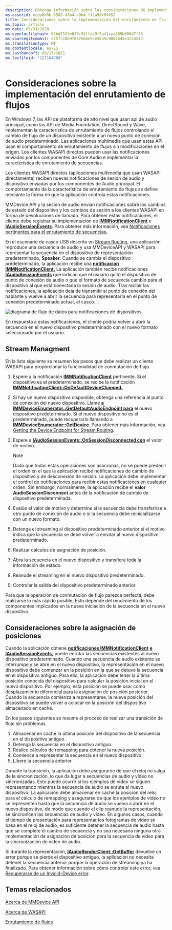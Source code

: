 ```yaml
---
description: Obtenga información sobre las consideraciones de implementación para el enrutamiento de flujos. Las API implementan el enrutamiento de flujos controlando el cambio de flujo a un nuevo punto de conexión de audio predeterminado.
ms.assetid: ecda0b5b-6583-43b4-a9b4-f12a95f09452
title: Consideraciones sobre la implementación del enrutamiento de flujos
ms.topic: article
ms.date: 05/31/2018
ms.openlocfilehash: 62bd753fe027c92ffac9f5a41cea589b600d7f26
ms.sourcegitcommit: d75fc10b9f0825bbe5ce5045c90d4045e3c53243
ms.translationtype: MT
ms.contentlocale: es-ES
ms.lasthandoff: 09/13/2021
ms.locfileid: "127164789"
---
```

# <a name="stream-routing-implementation-considerations"></a>Consideraciones sobre la implementación del enrutamiento de flujos

En Windows 7, las API de plataforma de alto nivel que usan api de audio principal, como las API de Media Foundation, DirectSound y Wave, implementan la característica de enrutamiento de flujos controlando el cambio de flujo de un dispositivo existente a un nuevo punto de conexión de audio predeterminado. Las aplicaciones multimedia que usan estas API usan el comportamiento de enrutamiento de flujos sin modificaciones en el origen. Los clientes WASAPI directos pueden usar las notificaciones enviadas por los componentes de Core Audio e implementar la característica de enrutamiento de secuencias.

Los clientes WASAPI directos (aplicaciones multimedia que usan WASAPI directamente) reciben nuevas notificaciones de sesión de audio y dispositivo enviadas por los componentes de Audio principal. El comportamiento de la característica de enrutamiento de flujos se define mediante la forma en que la aplicación controla estas notificaciones.

MMDevice API y la sesión de audio envían notificaciones sobre los cambios de estado del dispositivo y los cambios de sesión a los clientes WASAPI en forma de devoluciones de llamada. Para obtener estas notificaciones, el cliente debe registrar su implementación de [**IMMNotificationClient**](/windows/desktop/api/Mmdeviceapi/nn-mmdeviceapi-immnotificationclient) e [**IAudioSessionEvents**](/windows/desktop/api/Audiopolicy/nn-audiopolicy-iaudiosessionevents). Para obtener más información, vea [Notificaciones pertinentes para el enrutamiento de secuencias.](relevant-device-notifications-for-stream-routing.md)

En el escenario de casco USB descrito en [Stream Routing](stream-routing.md), una aplicación reproduce una secuencia de audio y usa MMDeviceAPI y WASAPI para representar la secuencia en el dispositivo de representación predeterminado, **Speaker**. Cuando se cambia el dispositivo predeterminado, la aplicación recibe una [**notificación IMMNotificationClient.**](/windows/desktop/api/Mmdeviceapi/nn-mmdeviceapi-immnotificationclient) La aplicación también recibe notificaciones [**IAudioSessionEvents**](/windows/desktop/api/Audiopolicy/nn-audiopolicy-iaudiosessionevents) que indican que el usuario quitó el dispositivo de punto de conexión de audio o que el formato de secuencia cambió para el dispositivo al que está conectada la sesión de audio. Tras recibir las notificaciones, la aplicación deja de transmitir al punto de conexión del hablante y vuelve a abrir la secuencia para representarla en el punto de conexión predeterminado actual, el casco.

![diagrama de flujo de datos para notificaciones de dispositivos.](images/stream-routing.gif)

En respuesta a estas notificaciones, el cliente podría volver a abrir la secuencia en el nuevo dispositivo predeterminado con el nuevo formato seleccionado por el usuario.

## <a name="stream-managment"></a>Stream Managment

En la lista siguiente se resumen los pasos que debe realizar un cliente WASAPI para proporcionar la funcionalidad de conmutación de flujo.

1.  Espere a la notificación [**IMMNotificationClient**](/windows/desktop/api/Mmdeviceapi/nn-mmdeviceapi-immnotificationclient) pertinente. Si el dispositivo es el predeterminado, se recibe la notificación [**IMMNotificationClient::OnDefaultDeviceChanged.**](/windows/desktop/api/Mmdeviceapi/nf-mmdeviceapi-immnotificationclient-ondefaultdevicechanged)
2.  Si hay un nuevo dispositivo disponible, obtenga una referencia al punto de conexión del nuevo dispositivo. Llame [**a IMMDeviceEnumerator::GetDefaultAudioEndpoint para**](/windows/desktop/api/Mmdeviceapi/nf-mmdeviceapi-immdeviceenumerator-getdefaultaudioendpoint) el nuevo dispositivo predeterminado. Si el nuevo dispositivo no es el predeterminado, puede recuperarlo llamando a [**IMMDeviceEnumerator::GetDevice**](/windows/desktop/api/Mmdeviceapi/nf-mmdeviceapi-immdeviceenumerator-getdevice). Para obtener más información, vea [Getting the Device Endpoint for Stream Routing](getting-the-default-device-endpoint-for-stream-routing.md).
3.  Espere a [**IAudioSessionEvents::OnSessionDisconnected con**](/windows/desktop/api/Audiopolicy/nf-audiopolicy-iaudiosessionevents-onsessiondisconnected) el valor de motivo.
    > [!Note]  
    > Dado que todas estas operaciones son asócronas, no se puede predecir el orden en el que la aplicación recibe notificaciones de cambio de dispositivo y de desconexión de sesión. La aplicación debe implementar el control de notificaciones para recibir estas notificaciones en cualquier orden. Sin embargo, normalmente, la aplicación recibe el **valor AudioSessionDisconnect** antes de la notificación de cambio de dispositivo predeterminada.

     

4.  Evalúe el valor de motivo y determine si la secuencia debe transferirse a otro punto de conexión de audio o si la secuencia debe reinicializarse con un nuevo formato.
5.  Detenga el streaming al dispositivo predeterminado anterior si el motivo indica que la secuencia se debe volver a enrutar al nuevo dispositivo predeterminado.
6.  Realizar cálculos de asignación de posición.
7.  Abra la secuencia en el nuevo dispositivo y transfiera toda la información de estado.
8.  Reanude el streaming en el nuevo dispositivo predeterminado.
9.  Controlar la salida del dispositivo predeterminado anterior.

Para que la operación de conmutación de flujo parezca perfecta, debe realizarse lo más rápido posible. Esto depende del rendimiento de los componentes implicados en la nueva iniciación de la secuencia en el nuevo dispositivo.

## <a name="position-mapping-considerations"></a>Consideraciones sobre la asignación de posiciones

Cuando la aplicación obtiene [**notificaciones IMMNotificationClient**](/windows/desktop/api/Mmdeviceapi/nn-mmdeviceapi-immnotificationclient) [**e IAudioSessionEvents,**](/windows/desktop/api/Audiopolicy/nn-audiopolicy-iaudiosessionevents) puede enrutar las secuencias existentes al nuevo dispositivo predeterminado. Cuando una secuencia de audio existente se interrumpe y se abre en el nuevo dispositivo, la representación en el nuevo dispositivo debe comenzar en la posición en la que se detuvo la secuencia en el dispositivo antiguo. Para ello, la aplicación debe tener la última posición conocida del dispositivo para calcular la posición inicial en el nuevo dispositivo. Por ejemplo, esta posición se puede usar como desplazamiento diferencial para la asignación de posición posterior. Cuando la secuencia comienza a representarse, la nueva posición del dispositivo se puede volver a colocar en la posición del dispositivo almacenado en caché.

En los pasos siguientes se resume el proceso de realizar una transición de flujo sin problemas.

1.  Almacenar en caché la última posición del dispositivo de la secuencia en el dispositivo antiguo.
2.  Detenga la secuencia en el dispositivo antiguo.
3.  Realice cálculos de remapping para obtener la nueva posición.
4.  Comience a representar la secuencia en el nuevo dispositivo.
5.  Libere la secuencia anterior.

Durante la transición, la aplicación debe asegurarse de que el reloj no salga de la sincronización, lo que da lugar a secuencias de audio y vídeo no sincronizadas. Esto puede ocurrir si los ejemplos de vídeo se siguen representando mientras la secuencia de audio se enruta al nuevo dispositivo. La aplicación debe almacenar en caché la posición del reloj para el cálculo de remapping y asegurarse de que los ejemplos de vídeo no se representen hasta que la secuencia de audio se vuelva a abrir en el nuevo dispositivo, de modo que cuando el clip reanude la representación, se sincronicen las secuencias de audio y vídeo. En algunos casos, cuando el tiempo de presentación para representar los fotogramas de vídeo se basa en el reloj de audio, es suficiente detener la secuencia de audio hasta que se complete el cambio de secuencia y no sea necesaria ninguna otra implementación de asignación de posición para la secuencia de vídeo para la sincronización de vídeo de audio.

Si durante la representación, [**IAudioRenderClient::GetBuffer**](/windows/desktop/api/Audioclient/nf-audioclient-iaudiorenderclient-getbuffer) devuelve un error porque se pierde el dispositivo antiguo, la aplicación no necesita detener la secuencia anterior porque la operación de streaming ya ha finalizado. Para obtener información sobre cómo controlar este error, vea [Recuperarse de un Invalid-Device error](recovering-from-an-invalid-device-error.md).

## <a name="related-topics"></a>Temas relacionados

<dl> <dt>

[Acerca de MMDevice API](mmdevice-api.md)
</dt> <dt>

[Acerca de WASAPI](wasapi.md)
</dt> <dt>

[Enrutamiento de flujos](stream-routing.md)
</dt> </dl>

 

 



